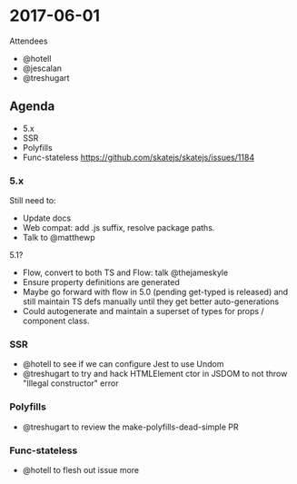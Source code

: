 # 2017-06-01

Attendees

- @hotell
- @jescalan
- @treshugart

## Agenda

- 5.x
- SSR
- Polyfills
- Func-stateless https://github.com/skatejs/skatejs/issues/1184

### 5.x

Still need to:

- Update docs
- Web compat: add .js suffix, resolve package paths.
- Talk to @matthewp

5.1?

- Flow, convert to both TS and Flow: talk @thejameskyle
- Ensure property definitions are generated
- Maybe go forward with flow in 5.0 (pending get-typed is released) and still maintain TS defs manually until they get better auto-generations
- Could autogenerate and maintain a superset of types for props / component class.

### SSR

- @hotell to see if we can configure Jest to use Undom
- @treshugart to try and hack HTMLElement ctor in JSDOM to not throw "Illegal constructor" error

### Polyfills

- @treshugart to review the make-polyfills-dead-simple PR

### Func-stateless

- @hotell to flesh out issue more
